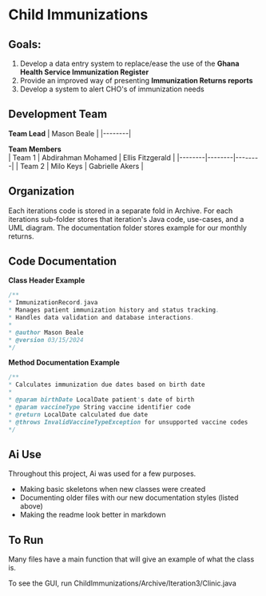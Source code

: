 # Child Immunizations

## Goals:
1. Develop a data entry system to replace/ease the use of the <b>Ghana Health Service Immunization Register</b>
2. Provide an improved way of presenting <b>Immunization Returns reports</b>
3. Develop a system to alert CHO's of immunization needs

## Development Team
**Team Lead**
| Mason Beale |
|--------|

**Team Members**  
| Team 1 | Abdirahman Mohamed | Ellis Fitzgerald |
|--------|--------|--------|
| Team 2 | Milo Keys | Gabrielle Akers |

## Organization
Each iterations code is stored in a separate fold in Archive. For each iterations sub-folder stores that iteration's Java code, use-cases, and a UML diagram. The documentation folder stores example for our monthly returns.

## Code Documentation
**Class Header Example**
```java
/**
* ImmunizationRecord.java
* Manages patient immunization history and status tracking.
* Handles data validation and database interactions.
*
* @author Mason Beale
* @version 03/15/2024
*/
```
**Method Documentation Example**
```java
/**
* Calculates immunization due dates based on birth date
* 
* @param birthDate LocalDate patient's date of birth
* @param vaccineType String vaccine identifier code
* @return LocalDate calculated due date
* @throws InvalidVaccineTypeException for unsupported vaccine codes
*/
```
## Ai Use
Throughout this project, Ai was used for a few purposes. 
* Making basic skeletons when new classes were created
* Documenting older files with our new documentation styles (listed above)
* Making the readme look better in markdown

## To Run
Many files have a main function that will give an example of what the class is.

To see the GUI, run ChildImmunizations/Archive/Iteration3/Clinic.java
